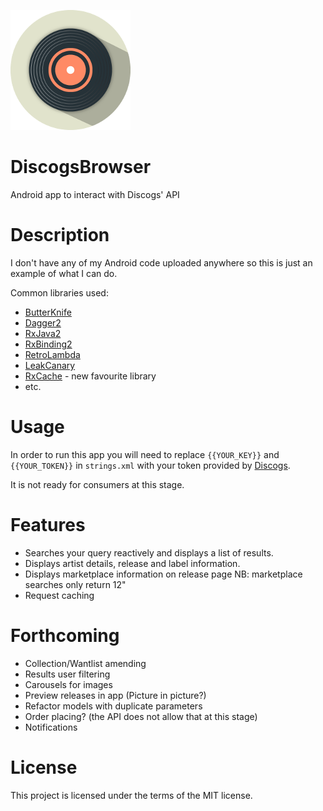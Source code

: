 ![app_logo](app/src/main/res/drawable-xxxhdpi/ic_app.png)

# DiscogsBrowser
Android app to interact with Discogs' API

# Description

I don't have any of my Android code uploaded anywhere so this is just an example of what I can do.

Common libraries used:

* [ButterKnife](https://github.com/JakeWharton/butterknife)
* [Dagger2](https://google.github.io/dagger/)
* [RxJava2](https://github.com/ReactiveX/RxJava)
* [RxBinding2](https://github.com/JakeWharton/RxBinding)
* [RetroLambda](https://github.com/evant/gradle-retrolambda)
* [LeakCanary](https://github.com/square/leakcanary)
* [RxCache](https://github.com/VictorAlbertos/RxCache) - new favourite library
* etc.

# Usage

In order to run this app you will need to replace `{{YOUR_KEY}}` and `{{YOUR_TOKEN}}` in `strings.xml` with your token provided by [Discogs](https://www.discogs.com/settings/developers).

It is not ready for consumers at this stage.

# Features

* Searches your query reactively and displays a list of results. 
* Displays artist details, release and label information.
* Displays marketplace information on release page NB: marketplace searches only return 12"
* Request caching

# Forthcoming

* Collection/Wantlist amending
* Results user filtering
* Carousels for images
* Preview releases in app (Picture in picture?)
* Refactor models with duplicate parameters
* Order placing? (the API does not allow that at this stage)
* Notifications

# License

This project is licensed under the terms of the MIT license.